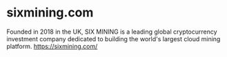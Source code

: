 # sixmining.com
Founded in 2018 in the UK, SIX MINING is a leading global cryptocurrency investment company dedicated to building the world's largest cloud mining platform.
https://sixmining.com/
